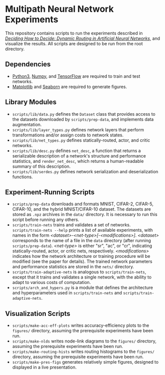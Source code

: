 # Multipath Neural Network Experiments

This repository contains scripts to run the experiments described in *[Deciding How to Decide: Dynamic Routing in Artificial Neural Networks](https://arxiv.org/abs/1703.06217)*, and visualize the results. All scripts are designed to be run from the root directory.

## Dependencies
- [Python3](https://www.python.org/downloads/), [Numpy](https://docs.scipy.org/doc/numpy/user/install.html), and [TensorFlow](https://www.tensorflow.org/install/) are required to train and test networks.
- [Matplotlib](http://matplotlib.org/users/installing.html) and [Seaborn](http://seaborn.pydata.org/installing.html) are required to generate figures.

## Library Modules
- `scripts/lib/data.py` defines the `Dataset` class that provides access to the datasets downloaded by `scripts/prep-data`, and implements data augmentation.
- `scripts/lib/layer_types.py` defines network layers that perform transformations and/or assign costs to network states.
- `scripts/lib/net_types.py` defines statically-routed, actor, and critic networks.
- `scripts/lib/desc.py` defines `net_desc`, a function that returns a serializable description of a network's structure and performance statistics, and `render_net_desc`, which returns a human-readable summary of this description.
- `scripts/lib/serdes.py` defines network serialization and deserialization functions.

## Experiment-Running Scripts
- `scripts/prep-data` downloads and formats MNIST, CIFAR-2, CIFAR-5, CIFAR-10, and the hybrid MNIST/CIFAR-10 dataset. The datasets are stored as `.npz` archives in the `data/` directory. It is necessary to run this script before running any others.
- `scripts/train-nets` trains and validates a set of networks. `scripts/train-nets --help` prints a list of available experiments, with names in the form *\<dataset\>-\<net-type\>[-\<modifications\>]*. *\<dataset\>* corresponds to the name of a file in the `data` directory (after running `scripts/prep-data`). *\<net-type\>* is either "sr", "ac", or "cr", indicating statically-routed, actor, or critic nets, respectively. *\<modifications\>* indicates how the network architecture or training procedure will be modified (see the paper for details). The trained network parameters and performance statistics are stored in the `nets/` directory.
- `scripts/train-adaptive-nets` is analogous to `scripts/train-nets`, except that it trains and validates a single network, with the ability to adapt to various costs of computation.
- `scripts/arch_and_hypers.py` is a module that defines the architecture and hyperparameters used in `scripts/train-nets` and `scripts/train-adaptive-nets`.

## Visualization Scripts
- `scripts/make-acc-eff-plots` writes accuracy-efficiency plots to the `figures/` directory, assuming the prerequisite experiments have been run.
- `scripts/make-nlds` writes node-link diagrams to the `figures/` directory, assuming the prerequisite experiments have been run.
- `scripts/make-routing-hists` writes routing histograms to the `figures/` directory, assuming the prerequisite experiments have been run.
- `scripts/make-pres-figs` generates relatively simple figures, designed to displayed in a live presentation.
